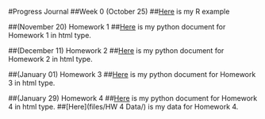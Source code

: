 #Progress Journal
##Week 0 (October 25)
##[Here](files/example_homework_0.html) is my R example

##(November 20) Homework 1
##[Here](files/Homework1_Mert_ISIK.html) is my python document for Homework 1 in html type.


##(December 11) Homework 2
##[Here](files/Mert_ISIK_Homework_2.html) is my python document for Homework 2 in html type.



##(January 01) Homework 3
##[Here](files/Mert_ISIK_Homework_3.html) is my python document for Homework 3 in html type.




##(January 29) Homework 4
##[Here](files/Mert_ISIK_Homework_4.html) is my python document for Homework 4 in html type.
##[Here](files/HW 4 Data/) is my data for Homework 4.

